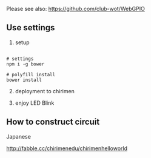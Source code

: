Please see also: https://github.com/club-wot/WebGPIO

## Use settings

 1. setup

```

# settings
npm i -g bower

# polyfill install
bower install

```

 2. deployment to chirimen

 3. enjoy LED Blink

## How to construct circuit

Japanese

http://fabble.cc/chirimenedu/chirimenhelloworld

